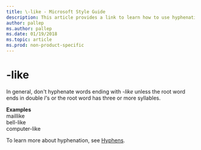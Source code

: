 ```yaml
---
title: \-like - Microsoft Style Guide
description: This article provides a link to learn how to use hyphenation for terms ending with \-like in Microsoft documents.
author: pallep
ms.author: pallep
ms.date: 01/19/2018
ms.topic: article
ms.prod: non-product-specific
---
```


# \-like

In general, don't hyphenate words ending with *-like* unless the root word ends in double <em>l'</em>s or the root word has three or more syllables. 

**Examples**  
maillike  
bell-like  
computer-like

To learn more about hyphenation, see [Hyphens](~/punctuation/dashes-hyphens/hyphens.md).
